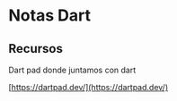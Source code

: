 # Notas Dart

## Recursos


Dart pad donde juntamos con dart

[https://dartpad.dev/](https://dartpad.dev/)
